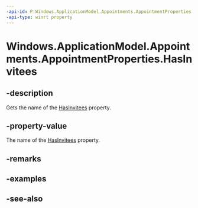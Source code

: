 ----api-id: P:Windows.ApplicationModel.Appointments.AppointmentProperties.HasInvitees
-api-type: winrt property
---<!-- Property syntaxpublic string HasInvitees { get; }--># Windows.ApplicationModel.Appointments.AppointmentProperties.HasInvitees## -descriptionGets the name of the [HasInvitees](appointment_hasinvitees.md) property.## -property-valueThe name of the [HasInvitees](appointment_hasinvitees.md) property.## -remarks## -examples## -see-also